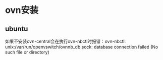 ovn安装
===

## ubuntu

如果不安装ovn-central会在执行ovn-nbctl时报错：ovn-nbctl: unix:/var/run/openvswitch/ovnnb_db.sock: database connection failed (No such file or directory)